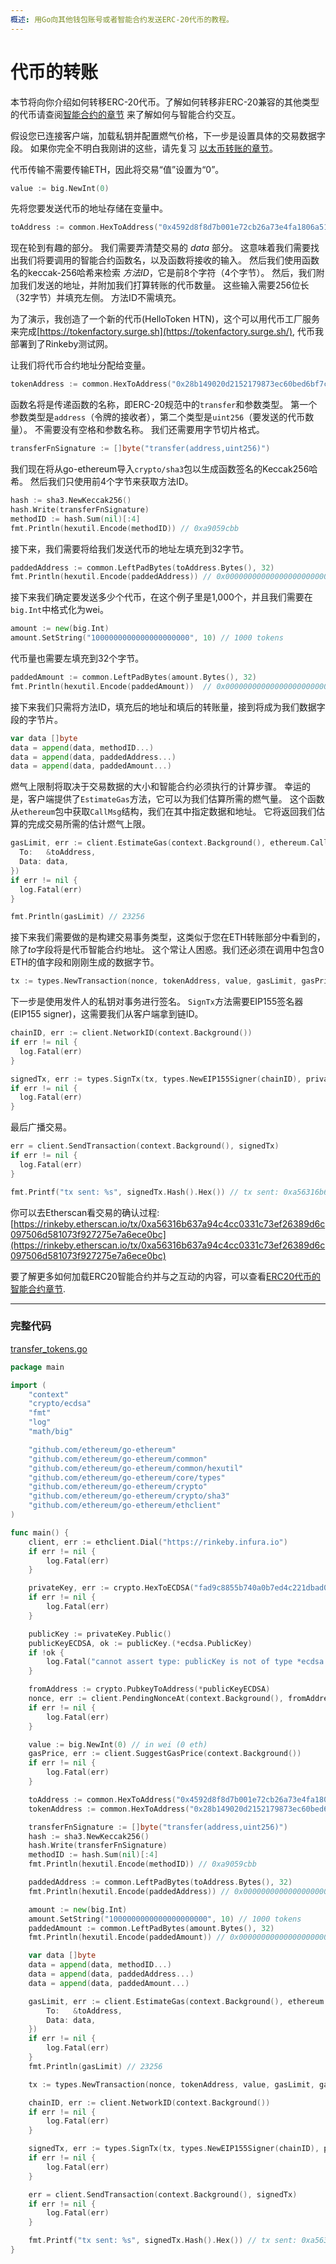 ```yaml
---
概述: 用Go向其他钱包账号或者智能合约发送ERC-20代币的教程。
---
```


# 代币的转账

本节将向你介绍如何转移ERC-20代币。了解如何转移非ERC-20兼容的其他类型的代币请查阅[智能合约的章节](../smart-contracts) 来了解如何与智能合约交互。

假设您已连接客户端，加载私钥并配置燃气价格，下一步是设置具体的交易数据字段。 如果你完全不明白我刚讲的这些，请先复习 [以太币转账的章节](../transfer-eth)。

代币传输不需要传输ETH，因此将交易“值”设置为“0”。

```go
value := big.NewInt(0)
```

先将您要发送代币的地址存储在变量中。


```go
toAddress := common.HexToAddress("0x4592d8f8d7b001e72cb26a73e4fa1806a51ac79d")
```

现在轮到有趣的部分。 我们需要弄清楚交易的 *data* 部分。 这意味着我们需要找出我们将要调用的智能合约函数名，以及函数将接收的输入。 然后我们使用函数名的keccak-256哈希来检索 *方法ID*，它是前8个字符（4个字节）。 然后，我们附加我们发送的地址，并附加我们打算转账的代币数量。 这些输入需要256位长（32字节）并填充左侧。 方法ID不需填充。

为了演示，我创造了一个新的代币(HelloToken HTN)，这个可以用代币工厂服务来完成[https://tokenfactory.surge.sh](https://tokenfactory.surge.sh/), 代币我部署到了Rinkeby测试网。

让我们将代币合约地址分配给变量。

```go
tokenAddress := common.HexToAddress("0x28b149020d2152179873ec60bed6bf7cd705775d")
```

函数名将是传递函数的名称，即ERC-20规范中的`transfer`和参数类型。 第一个参数类型是`address`（令牌的接收者），第二个类型是`uint256`（要发送的代币数量）。 不需要没有空格和参数名称。 我们还需要用字节切片格式。

```go
transferFnSignature := []byte("transfer(address,uint256)")
```
我们现在将从go-ethereum导入`crypto/sha3`包以生成函数签名的Keccak256哈希。 然后我们只使用前4个字节来获取方法ID。

```go
hash := sha3.NewKeccak256()
hash.Write(transferFnSignature)
methodID := hash.Sum(nil)[:4]
fmt.Println(hexutil.Encode(methodID)) // 0xa9059cbb
```

接下来，我们需要将给我们发送代币的地址左填充到32字节。

```go
paddedAddress := common.LeftPadBytes(toAddress.Bytes(), 32)
fmt.Println(hexutil.Encode(paddedAddress)) // 0x0000000000000000000000004592d8f8d7b001e72cb26a73e4fa1806a51ac79d
```

接下来我们确定要发送多少个代币，在这个例子里是1,000个，并且我们需要在`big.Int`中格式化为wei。

```go
amount := new(big.Int)
amount.SetString("1000000000000000000000", 10) // 1000 tokens
```

代币量也需要左填充到32个字节。

```go
paddedAmount := common.LeftPadBytes(amount.Bytes(), 32)
fmt.Println(hexutil.Encode(paddedAmount))  // 0x00000000000000000000000000000000000000000000003635c9adc5dea00000
```

接下来我们只需将方法ID，填充后的地址和填后的转账量，接到将成为我们数据字段的字节片。


```go
var data []byte
data = append(data, methodID...)
data = append(data, paddedAddress...)
data = append(data, paddedAmount...)
```

燃气上限制将取决于交易数据的大小和智能合约必须执行的计算步骤。 幸运的是，客户端提供了`EstimateGas`方法，它可以为我们估算所需的燃气量。 这个函数从`ethereum`包中获取`CallMsg`结构，我们在其中指定数据和地址。 它将返回我们估算的完成交易所需的估计燃气上限。


```go
gasLimit, err := client.EstimateGas(context.Background(), ethereum.CallMsg{
  To:   &toAddress,
  Data: data,
})
if err != nil {
  log.Fatal(err)
}

fmt.Println(gasLimit) // 23256
```

接下来我们需要做的是构建交易事务类型，这类似于您在ETH转账部分中看到的，除了*to*字段将是代币智能合约地址。 这个常让人困惑。我们还必须在调用中包含0 ETH的值字段和刚刚生成的数据字节。

```go
tx := types.NewTransaction(nonce, tokenAddress, value, gasLimit, gasPrice, data)
```

下一步是使用发件人的私钥对事务进行签名。 `SignTx`方法需要EIP155签名器(EIP155 signer)，这需要我们从客户端拿到链ID。

```go
chainID, err := client.NetworkID(context.Background())
if err != nil {
  log.Fatal(err)
}

signedTx, err := types.SignTx(tx, types.NewEIP155Signer(chainID), privateKey)
if err != nil {
  log.Fatal(err)
}
```

最后广播交易。

```go
err = client.SendTransaction(context.Background(), signedTx)
if err != nil {
  log.Fatal(err)
}

fmt.Printf("tx sent: %s", signedTx.Hash().Hex()) // tx sent: 0xa56316b637a94c4cc0331c73ef26389d6c097506d581073f927275e7a6ece0bc
```

你可以去Etherscan看交易的确认过程: [https://rinkeby.etherscan.io/tx/0xa56316b637a94c4cc0331c73ef26389d6c097506d581073f927275e7a6ece0bc](https://rinkeby.etherscan.io/tx/0xa56316b637a94c4cc0331c73ef26389d6c097506d581073f927275e7a6ece0bc)

要了解更多如何加载ERC20智能合约并与之互动的内容，可以查看[ERC20代币的智能合约章节](../smart-contract-read-erc20).

---

### 完整代码

[transfer_tokens.go](https://github.com/miguelmota/ethereum-development-with-go-book/blob/master/code/transfer_tokens.go)

```go
package main

import (
	"context"
	"crypto/ecdsa"
	"fmt"
	"log"
	"math/big"

	"github.com/ethereum/go-ethereum"
	"github.com/ethereum/go-ethereum/common"
	"github.com/ethereum/go-ethereum/common/hexutil"
	"github.com/ethereum/go-ethereum/core/types"
	"github.com/ethereum/go-ethereum/crypto"
	"github.com/ethereum/go-ethereum/crypto/sha3"
	"github.com/ethereum/go-ethereum/ethclient"
)

func main() {
	client, err := ethclient.Dial("https://rinkeby.infura.io")
	if err != nil {
		log.Fatal(err)
	}

	privateKey, err := crypto.HexToECDSA("fad9c8855b740a0b7ed4c221dbad0f33a83a49cad6b3fe8d5817ac83d38b6a19")
	if err != nil {
		log.Fatal(err)
	}

	publicKey := privateKey.Public()
	publicKeyECDSA, ok := publicKey.(*ecdsa.PublicKey)
	if !ok {
		log.Fatal("cannot assert type: publicKey is not of type *ecdsa.PublicKey")
	}

	fromAddress := crypto.PubkeyToAddress(*publicKeyECDSA)
	nonce, err := client.PendingNonceAt(context.Background(), fromAddress)
	if err != nil {
		log.Fatal(err)
	}

	value := big.NewInt(0) // in wei (0 eth)
	gasPrice, err := client.SuggestGasPrice(context.Background())
	if err != nil {
		log.Fatal(err)
	}

	toAddress := common.HexToAddress("0x4592d8f8d7b001e72cb26a73e4fa1806a51ac79d")
	tokenAddress := common.HexToAddress("0x28b149020d2152179873ec60bed6bf7cd705775d")

	transferFnSignature := []byte("transfer(address,uint256)")
	hash := sha3.NewKeccak256()
	hash.Write(transferFnSignature)
	methodID := hash.Sum(nil)[:4]
	fmt.Println(hexutil.Encode(methodID)) // 0xa9059cbb

	paddedAddress := common.LeftPadBytes(toAddress.Bytes(), 32)
	fmt.Println(hexutil.Encode(paddedAddress)) // 0x0000000000000000000000004592d8f8d7b001e72cb26a73e4fa1806a51ac79d

	amount := new(big.Int)
	amount.SetString("1000000000000000000000", 10) // 1000 tokens
	paddedAmount := common.LeftPadBytes(amount.Bytes(), 32)
	fmt.Println(hexutil.Encode(paddedAmount)) // 0x00000000000000000000000000000000000000000000003635c9adc5dea00000

	var data []byte
	data = append(data, methodID...)
	data = append(data, paddedAddress...)
	data = append(data, paddedAmount...)

	gasLimit, err := client.EstimateGas(context.Background(), ethereum.CallMsg{
		To:   &toAddress,
		Data: data,
	})
	if err != nil {
		log.Fatal(err)
	}
	fmt.Println(gasLimit) // 23256

	tx := types.NewTransaction(nonce, tokenAddress, value, gasLimit, gasPrice, data)

	chainID, err := client.NetworkID(context.Background())
	if err != nil {
		log.Fatal(err)
	}

	signedTx, err := types.SignTx(tx, types.NewEIP155Signer(chainID), privateKey)
	if err != nil {
		log.Fatal(err)
	}

	err = client.SendTransaction(context.Background(), signedTx)
	if err != nil {
		log.Fatal(err)
	}

	fmt.Printf("tx sent: %s", signedTx.Hash().Hex()) // tx sent: 0xa56316b637a94c4cc0331c73ef26389d6c097506d581073f927275e7a6ece0bc
}
```
